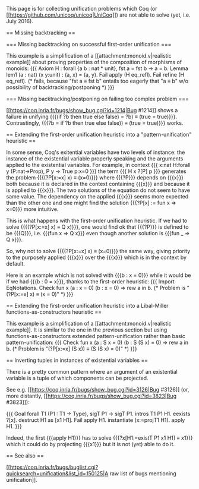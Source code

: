 This page is for collecting unification problems which Coq (or [[https://github.com/unicoq/unicoq|UniCoq]]) are not able to solve (yet, i.e. July 2016).

== Missing backtracking ==

=== Missing backtracking on successful first-order unification ===

This example is a simplification of a [[attachment:monoid.v|realistic example]] about proving properties of the composition of morphisms of monoids:
{{{
Axiom H : forall {a b : nat * unit}, fst a = fst b -> a = b.
Lemma lem1 (a : nat) (x y:unit) : (a, x) = (a, y).
Fail apply (H eq_refl).
Fail refine (H eq_refl).
(* fails, because "fst a ≡ fst b" entails too eagerly that "a ≡ b" w/o possibility of backtracking/postponing *)
}}}

=== Missing backtracking/postponing on failing too complex problem ===

[[https://coq.inria.fr/bugs/show_bug.cgi?id=1214|Bug #1214]] shows a failure in unifying {{{(if ?b then true else false) = ?b) ≡ (true = true)}}}. Contrastingly, {{{?b = if ?b then true else false)) ≡ (true = true)}}} works.

== Extending the first-order unification heuristic into a "pattern-unification" heuristic ==

In some sense, Coq's exitential variables have two levels of instance: the instance of the existential variable properly speaking and the arguments applied to the existential variables. For example, in context
{{{
x:nat
H:forall y (P:nat->Prop), P y -> True
p:x=0
}}}
the term
{{{
H x ?[P] p
}}}
generates the problem {{{(?P[x:=x] x) ≡ (x=0)}}} where {{{?P}}} depends on {{{x}}} both because it is declared in the context containing {{{x}}} and because it is applied to {{{x}}}. The two solutions of the equation do not seem to have same value. The dependency on the applied {{{x}}} seems more expected than the other one and one might find the solution {{{?P[x] := fun x => x=0}}} more intuitive.

This is what happens with the first-order unification heuristic. If we had to solve {{{(?P[x:=x] x) ≡ Q x)}}}, one would find ok that {{{?P}}} is defined to be {{{Q}}}, i.e. {{{fun x => Q x}}} even though another solution is {{{fun _ => Q x}}}.

So, why not to solve {{{(?P[x:=x] x) ≡ (x=0)}}} the same way, giving priority to the purposely applied {{{x}}} over the {{{x}}} which is in the context by default.

Here is an example which is not solved with {{{b : x = 0}}} while it would be if we had {{{b : 0 = x}}}, thanks to the first-order heuristic:
{{{
Import EqNotations.
Check fun x (a : x = 0) (b : x = 0) => rew a in b.
(* Problem is "(?P[x:=x] x) ≡ (x = 0)" *)
}}}

== Extending the first-order unification heuristic into a Libal-Miller functions-as-constructors heuristic ==

This example is a simplification of a [[attachment:monoid.v|realistic example]]. It is similar to the one in the previous section but using functions-as-constructors extended pattern-unification rather than basic pattern-unification:
{{{
Check fun x (a : S x = 0) (b : S (S x) = 0) => rew a in b.
(* Problem is "(?P[x:=x] (S x)) ≡ (S (S x) = 0)" *)
}}}

== Inverting tuples in instances of existential variables ==

There is a pretty common pattern where an argument of an existential variable is a tuple of which components can be projected.

See e.g. [[https://coq.inria.fr/bugs/show_bug.cgi?id=3126|Bug #3126]] (or, more distantly, [[https://coq.inria.fr/bugs/show_bug.cgi?id=3823|Bug #3823]]):

{{{
Goal forall T1 (P1 : T1 -> Type), sigT P1 -> sigT P1.
intros T1 P1 H1.
eexists ?[x].
destruct H1 as [x1 H1].
Fail apply H1.
instantiate (x:=projT1 H1).
apply H1.
}}}

Indeed, the first {{{apply H1}}} has to solve {{{?x[H1:=existT P1 x1 H1] ≡ x1}}} which it could do by projecting {{{x1}}} but it is not (yet) able to do it.

== See also ==

[[https://coq.inria.fr/bugs/buglist.cgi?quicksearch=unification&list_id=150125|A raw list of bugs mentioning unification]].
